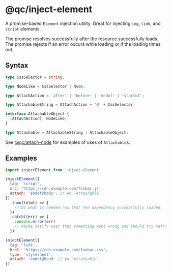 # @qc/inject-element

A promise-based `Element` injection utility. Great for injecting `img`, `link`, and `script` elements.

The promise resolves successfully after the resource successfully loads. The promise rejects if an error occurs while loading or if the loading times out.


## Syntax

```typescript
type CssSelector = string;

type NodeLike = CssSelector | Node;

type AttachAction = 'after' | 'before' | 'endof' | 'startof';

type AttachableString = AttachAction + '@' + CssSelector;

interface AttachableObject {
  [AttachAction]: NodeLike;
}

type Attachable = AttachableString | AttachableObject;
```

See [@qc/attach-node](https://www.npmjs.com/package/@qc/attach-node) for examples of uses of `Attachable`s.


## Examples

```js
import injectElement from 'inject-element'

injectElement({
  tag: 'script',
  src: 'https://cdn.example.com/foobar.js',
  attach: 'endof@body', // An `Attachable`.
})
  .then((elmt) => {
    // Do what is needed now that the dependency successfully loaded.
  })
  .catch((err) => {
    console.error(err)
    // Maybe notify user that something went wrong and should try refreshing.
  })

injectElement({
  tag: 'link',
  href: 'https://cdn.example.com/foobar.css',
  type: 'stylesheet',
  attach: 'endof@head' // An `Attachable`.
})
```
